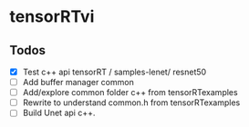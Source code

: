 # tensorRTvi

## Todos

- [x] Test c++ api tensorRT / samples-lenet/ resnet50
- [ ] Add buffer manager common
- [ ] Add/explore common folder c++ from tensorRTexamples
- [ ] Rewrite to understand common.h from tensorRTexamples
- [ ] Build Unet api c++. 